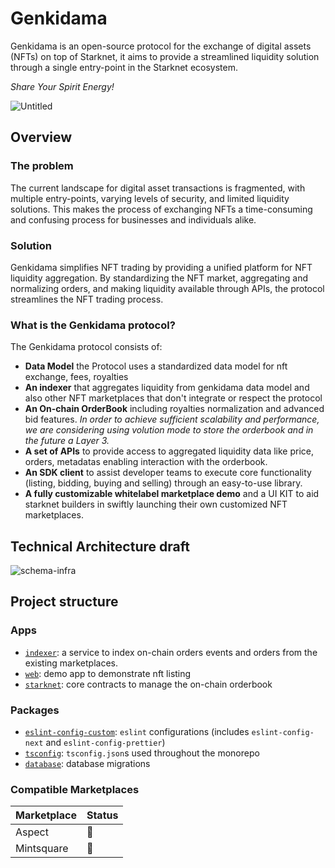 # Genkidama

Genkidama is an open-source protocol for the exchange of digital assets (NFTs) on top of Starknet, it aims to provide a streamlined liquidity solution through a single entry-point in the Starknet ecosystem.

_Share Your Spirit Energy!_

![Untitled](https://user-images.githubusercontent.com/243668/216725985-7caa3f63-f645-4265-90fb-b128a18f2a19.gif)

## Overview

### The problem

The current landscape for digital asset transactions is fragmented, with multiple entry-points, varying levels of security, and limited liquidity solutions. This makes the process of exchanging NFTs a time-consuming and confusing process for businesses and individuals alike.

### Solution

Genkidama simplifies NFT trading by providing a unified platform for NFT liquidity aggregation. By standardizing the NFT market, aggregating and normalizing orders, and making liquidity available through APIs, the protocol streamlines the NFT trading process.

### What is the Genkidama protocol?

The Genkidama protocol consists of:

- **Data Model** the Protocol uses a standardized data model for nft exchange, fees, royalties
- **An indexer** that aggregates liquidity from genkidama data model and also other NFT marketplaces that don't integrate or respect the protocol
- **An On-chain OrderBook** including royalties normalization and advanced bid features. _In order to achieve sufficient scalability and performance, we are considering using volution mode to store the orderbook and in the future a Layer 3._
- **A set of APIs** to provide access to aggregated liquidity data like price, orders, metadatas enabling interaction with the orderbook.
- **An SDK client** to assist developer teams to execute core functionality (listing, bidding, buying and selling) through an easy-to-use library.
- **A fully customizable whitelabel marketplace demo** and a UI KIT to aid starknet builders in swiftly launching their own customized NFT marketplaces.

## Technical Architecture draft

![schema-infra](https://user-images.githubusercontent.com/243668/216762228-acdf6d1b-0b17-4ccd-8531-41233e6703df.png)

## Project structure

### Apps

- [`indexer`](https://github.com/ScreenshotLabs/Genkidama/tree/main/apps/indexer): a service to index on-chain orders events and orders from the existing marketplaces.
- [`web`](https://github.com/ScreenshotLabs/Genkidama/tree/main/apps/web): demo app to demonstrate nft listing
- [`starknet`](https://github.com/ScreenshotLabs/Genkidama/tree/main/apps/web): core contracts to manage the on-chain orderbook

### Packages

- [`eslint-config-custom`](https://github.com/ScreenshotLabs/Genkidama/tree/main/packages/eslint-config-custom): `eslint` configurations (includes `eslint-config-next` and `eslint-config-prettier`)
- [`tsconfig`](https://github.com/ScreenshotLabs/Genkidama/tree/main/packages/tsconfig): `tsconfig.json`s used throughout the monorepo
- [`database`](https://github.com/ScreenshotLabs/Genkidama/tree/main/packages/database): database migrations

### Compatible Marketplaces

| Marketplace | Status |
| ----------- | ------ |
| Aspect      | 🚧     |
| Mintsquare  | 🚧     |
